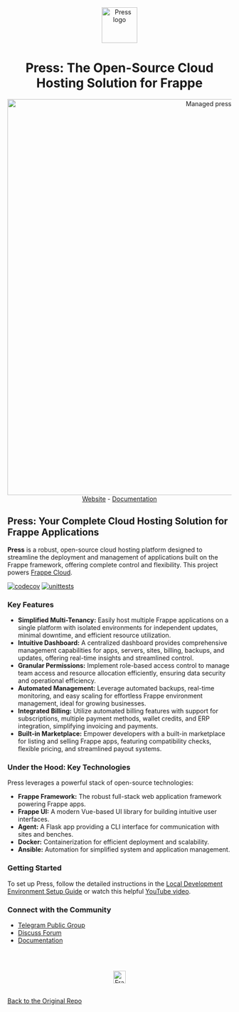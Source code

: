 <div align="center" markdown="1">
  <img src="https://frappe.io/files/Group%202%20(1).png" alt="Press logo" width="80"/>
  <h1>Press: The Open-Source Cloud Hosting Solution for Frappe</h1>
</div>

<div align="center">
  <img width="889" alt="Managed press" src="https://github.com/user-attachments/assets/2675e828-d5ed-4527-a038-7742a5cfa3db" />
</div>

<div align="center">
  <a href="https://frappe.io/press">Website</a>
  -
  <a href="https://docs.frappe.io/cloud/">Documentation</a>
</div>

## Press: Your Complete Cloud Hosting Solution for Frappe Applications

**Press** is a robust, open-source cloud hosting platform designed to streamline the deployment and management of applications built on the Frappe framework, offering complete control and flexibility.  This project powers [Frappe Cloud](https://frappe.io/press).

[![codecov](https://codecov.io/gh/frappe/press/branch/master/graph/badge.svg?token=0puvH0jUx9)](https://codecov.io/gh/frappe/press)
[![unittests](https://github.com/frappe/press/actions/workflows/main.yaml/badge.svg)](https://github.com/frappe/press/actions/workflows/main.yaml)

### Key Features

*   **Simplified Multi-Tenancy:** Easily host multiple Frappe applications on a single platform with isolated environments for independent updates, minimal downtime, and efficient resource utilization.
*   **Intuitive Dashboard:** A centralized dashboard provides comprehensive management capabilities for apps, servers, sites, billing, backups, and updates, offering real-time insights and streamlined control.
*   **Granular Permissions:** Implement role-based access control to manage team access and resource allocation efficiently, ensuring data security and operational efficiency.
*   **Automated Management:** Leverage automated backups, real-time monitoring, and easy scaling for effortless Frappe environment management, ideal for growing businesses.
*   **Integrated Billing:** Utilize automated billing features with support for subscriptions, multiple payment methods, wallet credits, and ERP integration, simplifying invoicing and payments.
*   **Built-in Marketplace:** Empower developers with a built-in marketplace for listing and selling Frappe apps, featuring compatibility checks, flexible pricing, and streamlined payout systems.

### Under the Hood: Key Technologies

Press leverages a powerful stack of open-source technologies:

*   **Frappe Framework:** The robust full-stack web application framework powering Frappe apps.
*   **Frappe UI:** A modern Vue-based UI library for building intuitive user interfaces.
*   **Agent:** A Flask app providing a CLI interface for communication with sites and benches.
*   **Docker:** Containerization for efficient deployment and scalability.
*   **Ansible:** Automation for simplified system and application management.

### Getting Started

To set up Press, follow the detailed instructions in the [Local Development Environment Setup Guide](https://docs.frappe.io/cloud/local-fc-setup) or watch this helpful [YouTube video](https://www.youtube.com/watch?v=Xb9QHnUrIEk).

### Connect with the Community

*   [Telegram Public Group](https://t.me/frappecloud)
*   [Discuss Forum](https://discuss.frappe.io/c/frappe-cloud/77)
*   [Documentation](https://docs.frappe.io/cloud)

<br/>
<br/>
<div align="center" style="padding-top: 0.75rem;">
  <a href="https://frappe.io" target="_blank">
    <picture>
      <source media="(prefers-color-scheme: dark)" srcset="https://frappe.io/files/Frappe-white.png">
      <img src="https://frappe.io/files/Frappe-black.png" alt="Frappe Technologies" height="28"/>
    </picture>
  </a>
</div>

<br>

[Back to the Original Repo](https://github.com/frappe/press)